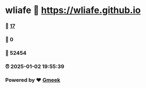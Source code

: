 # wliafe :link: https://wliafe.github.io 
### :page_facing_up: [17](https://wliafe.github.io/tag.html) 
### :speech_balloon: 0 
### :hibiscus: 52454 
### :alarm_clock: 2025-01-02 19:55:39 
### Powered by :heart: [Gmeek](https://github.com/Meekdai/Gmeek)
